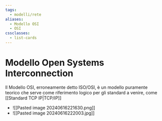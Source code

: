 ```yaml
---
tags:
  - modelli/rete
aliases:
  - Modello OSI
  - OSI
cssclasses:
  - list-cards
---
```

# Modello Open Systems Interconnection

Il Modello OSI, erroneamente detto ISO/OSI, è un modello puramente teorico che serve come riferimento logico per gli standard a venire, come [[Standard TCP IP|TCP/IP]]

- ![[Pasted image 20240616221630.png]]
- ![[Pasted image 20240616222003.jpg]]
